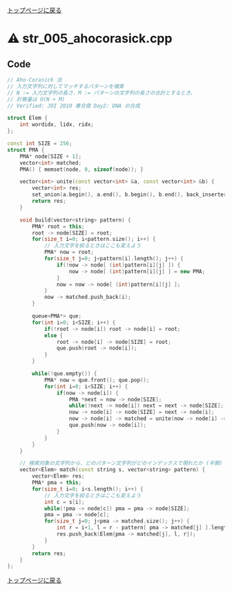 <!-- mathjax config similar to math.stackexchange -->
<script type="text/x-mathjax-config">
  MathJax.Hub.Config({ tex2jax: { inlineMath: [ ['$','$'] ] } });
</script>
<script type="text/javascript"
  src="http://cdn.mathjax.org/mathjax/latest/MathJax.js?config=TeX-AMS_HTML">
</script>
<meta http-equiv="X-UA-Compatible" CONTENT="IE=EmulateIE7" />

<script type="text/javascript" src="https://cdnjs.cloudflare.com/ajax/libs/jquery/3.4.1/jquery.min.js"></script>
<link rel="stylesheet" href="../css/copy-button.css" />
<script type="text/javascript" src="../js/balloons.js"></script>
<script type="text/javascript" src="../js/copy-button.js"></script>



[トップページに戻る](../index.html)

# :warning: str\_005\_ahocorasick.cpp

## Code

```cpp
// Aho-Corasick 法
// 入力文字列に対してマッチするパターンを検索
// N := 入力文字列の長さ、M := パターンの文字列の長さの合計とするとき、
// 計算量は O(N + M)
// Verified: JOI 2010 春合宿 Day2: DNA の合成

struct Elem {
    int wordidx, lidx, ridx;
};

const int SIZE = 256;
struct PMA {
    PMA* node[SIZE + 1];
    vector<int> matched;
    PMA() { memset(node, 0, sizeof(node)); }

    vector<int> unite(const vector<int> &a, const vector<int> &b) {
        vector<int> res;
        set_union(a.begin(), a.end(), b.begin(), b.end(), back_inserter(res));
        return res;
    }

    void build(vector<string> pattern) {
        PMA* root = this;
        root -> node[SIZE] = root;
        for(size_t i=0; i<pattern.size(); i++) {
            // 入力文字を絞るときはここも変えよう
            PMA* now = root;
            for(size_t j=0; j<pattern[i].length(); j++) {
                if(!now -> node[ (int)pattern[i][j] ]) {
                    now -> node[ (int)pattern[i][j] ] = new PMA;
                }
                now = now -> node[ (int)pattern[i][j] ];
            }
            now -> matched.push_back(i);
        }

        queue<PMA*> que;
        for(int i=0; i<SIZE; i++) {
            if(!root -> node[i]) root -> node[i] = root;
            else {
                root -> node[i] -> node[SIZE] = root;
                que.push(root -> node[i]);
            }
        }

        while(!que.empty()) {
            PMA* now = que.front(); que.pop();
            for(int i=0; i<SIZE; i++) {
                if(now -> node[i]) {
                    PMA *next = now -> node[SIZE];
                    while(!next -> node[i]) next = next -> node[SIZE];
                    now -> node[i] -> node[SIZE] = next -> node[i];
                    now -> node[i] -> matched = unite(now -> node[i] -> matched, next -> node[i] -> matched);
                    que.push(now -> node[i]);
                }
            }
        }
    }

    // 検索対象の文字列から、どのパターン文字列がどのインデックスで現れたか (半開)
    vector<Elem> match(const string s, vector<string> pattern) {
        vector<Elem> res;
        PMA* pma = this;
        for(size_t i=0; i<s.length(); i++) {
            // 入力文字を絞るときはここも変えよう
            int c = s[i];
            while(!pma -> node[c]) pma = pma -> node[SIZE];
            pma = pma -> node[c];
            for(size_t j=0; j<pma -> matched.size(); j++) {
                int r = i+1, l = r - pattern[ pma -> matched[j] ].length();
                res.push_back(Elem{pma -> matched[j], l, r});
            }
        }
        return res;
    }
};
```

[トップページに戻る](../index.html)
